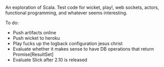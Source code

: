 An exploration of Scala. Test code for wicket, play!, web sockets, actors, functional programming, and whatever seems interesting.

To do:
- Push artifacts online
- Push wicket to heroku
- Play fucks up the logback configuration jesus christ
- Evaluate whether it makes sense to have DB operations that return Promise[ResultSet]
- Evaluate Slick after 2.10 is released
